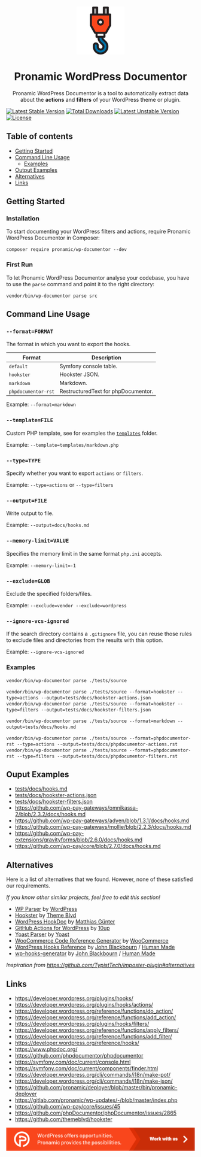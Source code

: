 <p align="center">
	<a href="https://github.com/pronamic/wp-documentor">
		<img src="logos/pronamic-wp-documentor.svgo-min.svg" alt="Pronamic WordPress Documentor" width="128" height="128">
	</a>
</p>

<h1 align="center">Pronamic WordPress Documentor</h3>

<p align="center">
	Pronamic WordPress Documentor is a tool to automatically extract data about the <strong>actions</strong> and <strong>filters</strong> of your WordPress theme or plugin.	
</p>

[![Latest Stable Version](https://poser.pugx.org/pronamic/wp-documentor/v)](//packagist.org/packages/pronamic/wp-documentor)
[![Total Downloads](https://poser.pugx.org/pronamic/wp-documentor/downloads)](//packagist.org/packages/pronamic/wp-documentor)
[![Latest Unstable Version](https://poser.pugx.org/pronamic/wp-documentor/v/unstable)](//packagist.org/packages/pronamic/wp-documentor)
[![License](https://poser.pugx.org/pronamic/wp-documentor/license)](//packagist.org/packages/pronamic/wp-documentor)

## Table of contents

- [Getting Started](#getting-started)
- [Command Line Usage](#command-line-usage)
  - [Examples](#examples)
- [Output Examples](#output-examples)
- [Alternatives](#alternatives)
- [Links](#links)

## Getting Started

### Installation

To start documenting your WordPress filters and actions, require Pronamic WordPress Documentor in Composer:

```
composer require pronamic/wp-documentor --dev
```

### First Run

To let Pronamic WordPress Documentor analyse your codebase, you have to use the `parse` command and point it to the right directory:

```
vendor/bin/wp-documentor parse src
```

## Command Line Usage

### `--format=FORMAT`

The format in which you want to export the hooks.

| Format              | Description                         |
| ------------------- | ----------------------------------- |
| `default`           | Symfony console table.              |
| `hookster`          | Hookster JSON.                      |
| `markdown`          | Markdown.                           |
| `phpdocumentor-rst` | RestructuredText for phpDocumentor. |

Example: `--format=markdown`

### `--template=FILE`

Custom PHP template, see for examples the [`templates`](templates) folder.

Example: `--template=templates/markdown.php`

### `--type=TYPE`

Specify whether you want to export `actions` or `filters`.

Example: `--type=actions` or `--type=filters`

### `--output=FILE`

Write output to file.

Example: `--output=docs/hooks.md`

### `--memory-limit=VALUE`

Specifies the memory limit in the same format `php.ini` accepts.

Example: `--memory-limit=-1`

### `--exclude=GLOB`

Exclude the specified folders/files.

Example: `--exclude=vendor --exclude=wordpress`

### `--ignore-vcs-ignored`

If the search directory contains a `.gitignore` file, you can reuse those rules to exclude files and directories from the results with this option.

Example: `--ignore-vcs-ignored`

### Examples

```
vendor/bin/wp-documentor parse ./tests/source
```

```
vendor/bin/wp-documentor parse ./tests/source --format=hookster --type=actions --output=tests/docs/hookster-actions.json
vendor/bin/wp-documentor parse ./tests/source --format=hookster --type=filters --output=tests/docs/hookster-filters.json
```

```
vendor/bin/wp-documentor parse ./tests/source --format=markdown --output=tests/docs/hooks.md
```

```
vendor/bin/wp-documentor parse ./tests/source --format=phpdocumentor-rst --type=actions --output=tests/docs/phpdocumentor-actions.rst
vendor/bin/wp-documentor parse ./tests/source --format=phpdocumentor-rst --type=filters --output=tests/docs/phpdocumentor-filters.rst
```

## Ouput Examples

- [tests/docs/hooks.md](tests/docs/hooks.md)
- [tests/docs/hookster-actions.json](tests/docs/hookster-actions.json)
- [tests/docs/hookster-filters.json](tests/docs/hookster-filters.json)
- https://github.com/wp-pay-gateways/omnikassa-2/blob/2.3.2/docs/hooks.md
- https://github.com/wp-pay-gateways/adyen/blob/1.3.1/docs/hooks.md
- https://github.com/wp-pay-gateways/mollie/blob/2.2.3/docs/hooks.md
- https://github.com/wp-pay-extensions/gravityforms/blob/2.6.0/docs/hooks.md
- https://github.com/wp-pay/core/blob/2.7.0/docs/hooks.md


## Alternatives

Here is a list of alternatives that we found. However, none of these satisfied our requirements.

*If you know other similar projects, feel free to edit this section!*

- [WP Parser](https://github.com/WordPress/phpdoc-parser) by [WordPress](https://github.com/WordPress)
- [Hookster](https://github.com/themeblvd/hookster) by [Theme Blvd](https://github.com/themeblvd)
- [WordPress HookDoc](https://github.com/matzeeable/wp-hookdoc) by [Matthias Günter](https://github.com/matzeeable)
- [GitHub Actions for WordPress](https://github.com/10up/actions-wordpress/blob/stable/hookdocs-workflow.md) by [10up](https://github.com/10up)
- [Yoast Parser](https://github.com/Yoast/code-documentation-extractor) by [Yoast](https://github.com/Yoast)
- [WooCommerce Code Reference Generator](https://github.com/woocommerce/code-reference) by [WooCommerce](https://github.com/woocommerce)
- [WordPress Hooks Reference](https://github.com/johnbillion/wp-hooks) by [John Blackbourn](https://github.com/johnbillion) / [Human Made](https://github.com/humanmade)
- [wp-hooks-generator](https://github.com/johnbillion/wp-hooks-generator) by [John Blackbourn](https://github.com/johnbillion) / [Human Made](https://github.com/humanmade)

*Inspiration from https://github.com/TypistTech/imposter-plugin#alternatives*

## Links

- https://developer.wordpress.org/plugins/hooks/
- https://developer.wordpress.org/plugins/hooks/actions/
- https://developer.wordpress.org/reference/functions/do_action/
- https://developer.wordpress.org/reference/functions/add_action/
- https://developer.wordpress.org/plugins/hooks/filters/
- https://developer.wordpress.org/reference/functions/apply_filters/
- https://developer.wordpress.org/reference/functions/add_filter/
- https://developer.wordpress.org/reference/hooks/
- https://www.phpdoc.org/
- https://github.com/phpdocumentor/phpdocumentor
- https://symfony.com/doc/current/console.html
- https://symfony.com/doc/current/components/finder.html
- https://developer.wordpress.org/cli/commands/i18n/make-pot/
- https://developer.wordpress.org/cli/commands/i18n/make-json/
- https://github.com/pronamic/deployer/blob/master/bin/pronamic-deployer
- https://gitlab.com/pronamic/wp-updates/-/blob/master/index.php
- https://github.com/wp-pay/core/issues/45
- https://github.com/phpDocumentor/phpDocumentor/issues/2865
- https://github.com/themeblvd/hookster

[![Pronamic - Work with us](https://github.com/pronamic/brand-resources/blob/main/banners/pronamic-work-with-us-leaderboard-728x90%404x.png)](https://www.pronamic.eu/contact/)
